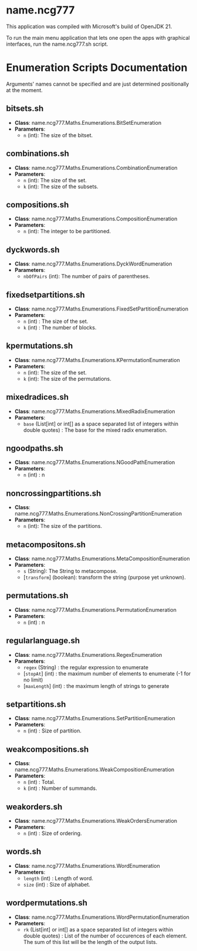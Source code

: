 # name.ncg777
This application was compiled with Microsoft's build of OpenJDK 21.

To run the main menu application that lets one open the apps with graphical interfaces, run the name.ncg777.sh script.

# Enumeration Scripts Documentation
Arguments' names cannot be specified and are just determined positionally at the moment.

## bitsets.sh
- **Class**: name.ncg777.Maths.Enumerations.BitSetEnumeration
- **Parameters**: 
  - `n` (int): The size of the bitset.

## combinations.sh
- **Class**: name.ncg777.Maths.Enumerations.CombinationEnumeration
- **Parameters**: 
  - `n` (int): The size of the set.
  - `k` (int): The size of the subsets.

## compositions.sh
- **Class**: name.ncg777.Maths.Enumerations.CompositionEnumeration
- **Parameters**: 
  - `n` (int): The integer to be partitioned.

## dyckwords.sh
- **Class**: name.ncg777.Maths.Enumerations.DyckWordEnumeration
- **Parameters**: 
  - `nbOfPairs` (int): The number of pairs of parentheses.

## fixedsetpartitions.sh
- **Class**: name.ncg777.Maths.Enumerations.FixedSetPartitionEnumeration
- **Parameters**: 
  - `n` (int) : The size of the set.
  - `k` (int) : The number of blocks.

## kpermutations.sh
- **Class**: name.ncg777.Maths.Enumerations.KPermutationEnumeration
- **Parameters**: 
  - `n` (int): The size of the set.
  - `k` (int): The size of the permutations.

## mixedradices.sh
- **Class**: name.ncg777.Maths.Enumerations.MixedRadixEnumeration
- **Parameters**: 
  - `base` (List[int] or int[] as a space separated list of integers within double quotes) : The base for the mixed radix enumeration.

## ngoodpaths.sh
- **Class**: name.ncg777.Maths.Enumerations.NGoodPathEnumeration
- **Parameters**: 
  - `n` (int) : n

## noncrossingpartitions.sh
- **Class**: name.ncg777.Maths.Enumerations.NonCrossingPartitionEnumeration
- **Parameters**: 
  - `n` (int): The size of the partitions.
  
## metacompositons.sh
- **Class**: name.ncg777.Maths.Enumerations.MetaCompositionEnumeration
- **Parameters**: 
  - `s` (String): The String to metacompose.
  - [`transform`] (boolean): transform the string (purpose yet unknown).
  
## permutations.sh
- **Class**: name.ncg777.Maths.Enumerations.PermutationEnumeration
- **Parameters**: 
  - `n` (int) : n
  
## regularlanguage.sh
- **Class**: name.ncg777.Maths.Enumerations.RegexEnumeration
- **Parameters**:
  - `regex` (String) : the regular expression to enumerate
  - [`stopAt`] (int) : the maximum number of elements to enumerate (-1 for no limit)
  - [`maxLength`] (int) : the maximum length of strings to generate
  
## setpartitions.sh
- **Class**: name.ncg777.Maths.Enumerations.SetPartitionEnumeration
- **Parameters**: 
  - `n` (int) : Size of partition.

## weakcompositions.sh
- **Class**: name.ncg777.Maths.Enumerations.WeakCompositionEnumeration
- **Parameters**: 
  - `n` (int) : Total.
  - `k` (int) : Number of summands.

## weakorders.sh
- **Class**: name.ncg777.Maths.Enumerations.WeakOrdersEnumeration
- **Parameters**: 
  - `n` (int) : Size of ordering.
  
## words.sh
- **Class**: name.ncg777.Maths.Enumerations.WordEnumeration
- **Parameters**: 
  - `length` (int) : Length of word.
  - `size` (int) : Size of alphabet.

## wordpermutations.sh
- **Class**: name.ncg777.Maths.Enumerations.WordPermutationEnumeration
- **Parameters**: 
  - `rk` (List[int] or int[] as a space separated list of integers within double quotes) : List of the number of occurences of each element. The sum of this list will be the length of the output lists.